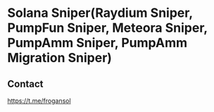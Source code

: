 # Solana Sniper(Raydium Sniper, PumpFun Sniper, Meteora Sniper, PumpAmm Sniper, PumpAmm Migration Sniper)

## Contact
https://t.me/frogansol
